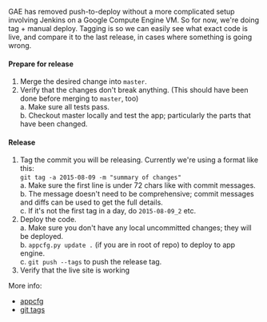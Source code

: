 GAE has removed push-to-deploy without a more complicated setup involving Jenkins on a Google Compute Engine VM. So for now, we're doing tag + manual deploy. Tagging is so we can easily see what exact code is live, and compare it to the last release, in cases where something is going wrong.

#### Prepare for release

1. Merge the desired change into `master`.
2. Verify that the changes don't break anything. (This should have been done before merging to `master`, too)  
  a. Make sure all tests pass.  
  b. Checkout master locally and test the app; particularly the parts that have been changed.

#### Release

1. Tag the commit you will be releasing. Currently we're using a format like this:  
  `git tag -a 2015-08-09 -m "summary of changes"`  
  a. Make sure the first line is under 72 chars like with commit messages.  
  b. The message doesn't need to be comprehensive; commit messages and diffs can be used to get the full details.  
  c. If it's not the first tag in a day, do `2015-08-09_2` etc.
2. Deploy the code.  
  a. Make sure you don't have any local uncommitted changes; they will be deployed.  
  b. `appcfg.py update .` (if you are in root of repo) to deploy to app engine.  
  c. `git push --tags` to push the release tag.
3. Verify that the live site is working


More info:

- [appcfg](https://cloud.google.com/appengine/docs/python/tools/uploadinganapp#Python_Uploading_the_app)
- [git tags](https://git-scm.com/book/en/v1/Git-Basics-Tagging)